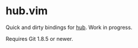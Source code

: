 # hub.vim

Quick and dirty bindings for [hub](https://github.com/github/hub). Work in progress.

Requires Git 1.8.5 or newer.

